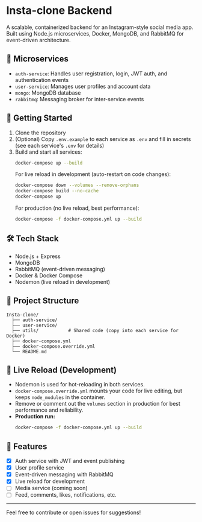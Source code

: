 # Insta-clone Backend

A scalable, containerized backend for an Instagram-style social media app. Built using Node.js microservices, Docker, MongoDB, and RabbitMQ for event-driven architecture.

## 🧱 Microservices
- `auth-service`: Handles user registration, login, JWT auth, and authentication events
- `user-service`: Manages user profiles and account data
- `mongo`: MongoDB database
- `rabbitmq`: Messaging broker for inter-service events

## 🚀 Getting Started

1. Clone the repository
2. (Optional) Copy `.env.example` to each service as `.env` and fill in secrets (see each service's `.env` for details)
3. Build and start all services:
   ```sh
   docker-compose up --build
   ```
   For live reload in development (auto-restart on code changes):
   ```sh
   docker-compose down --volumes --remove-orphans
   docker-compose build --no-cache
   docker-compose up
   ```
   For production (no live reload, best performance):
   ```sh
   docker-compose -f docker-compose.yml up --build
   ```

## 🛠️ Tech Stack
- Node.js + Express
- MongoDB
- RabbitMQ (event-driven messaging)
- Docker & Docker Compose
- Nodemon (live reload in development)

## 📂 Project Structure

```
Insta-clone/
  ├── auth-service/
  ├── user-service/
  ├── utils/           # Shared code (copy into each service for Docker)
  ├── docker-compose.yml
  ├── docker-compose.override.yml
  └── README.md
```

## 🔄 Live Reload (Development)
- Nodemon is used for hot-reloading in both services.
- `docker-compose.override.yml` mounts your code for live editing, but keeps `node_modules` in the container.
- Remove or comment out the `volumes` section in production for best performance and reliability.
- **Production run:**
  ```sh
  docker-compose -f docker-compose.yml up --build
  ```

## 📌 Features
- [x] Auth service with JWT and event publishing
- [x] User profile service
- [x] Event-driven messaging with RabbitMQ
- [x] Live reload for development
- [ ] Media service (coming soon)
- [ ] Feed, comments, likes, notifications, etc.

---

Feel free to contribute or open issues for suggestions!
